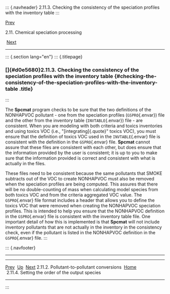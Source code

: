 ::: {.navheader}
2.11.3. Checking the consistency of the speciation profiles with the
inventory table
:::

[Prev](ch02s11s02.html) 

2.11. Chemical speciation processing

 [Next](ch02s11s04.html)

------------------------------------------------------------------------

::: {.section lang="en"}
::: {.titlepage}
<div>

<div>

### []{#d0e5680}2.11.3. Checking the consistency of the speciation profiles with the inventory table {#checking-the-consistency-of-the-speciation-profiles-with-the-inventory-table .title}

</div>

</div>
:::

The **Spcmat** program checks to be sure that the two definitions of the
NONHAPVOC pollutant - one from the speciation profiles (`GSPRO`{.envar})
file and the other from the inventory table (`INVTABLE`{.envar}) file -
are consistent. When you are modeling with both criteria and toxics
inventories and using toxics VOC (i.e., "[integrating]{.quote}" toxics
VOC), you must ensure that the definition of toxics VOC used in the
`INVTABLE`{.envar} file is consistent with the definition in the
`GSPRO`{.envar} file. **Spcmat** cannot assure that these files are
consistent with each other, but does ensure that the information
provided by the user is consistent; it is up to you to make sure that
the information provided is correct and consistent with what is actually
in the files.

These files need to be consistent because the same pollutants that SMOKE
subtracts out of the VOC to create NONHAPVOC must also be removed when
the speciation profiles are being computed. This assures that there will
be no double-counting of mass when calculating model species from both
toxics VOC and from the criteria aggregated VOC value. The
`GSPRO`{.envar} file format includes a header that allows you to define
the toxics VOC that were removed when creating the NONHAPVOC speciation
profiles. This is intended to help you ensure that the NONHAPVOC
definition in the `GSPRO`{.envar} file is consistent with the inventory
table file. One important detail of how this is implemented is that
**Spcmat** will not include inventory pollutants that are not actually
in the inventory in the consistency check, even if the pollutant is
listed in the NONHAPVOC definition in the `GSPRO`{.envar} file.
:::

::: {.navfooter}

------------------------------------------------------------------------

  --------------------------------------------- -------------------- --------------------------------------------------
  [Prev](ch02s11s02.html)                        [Up](ch02s11.html)                             [Next](ch02s11s04.html)
  2.11.2. Pollutant-to-pollutant conversions     [Home](index.html)     2.11.4. Setting the order of the output species
  --------------------------------------------- -------------------- --------------------------------------------------
:::
